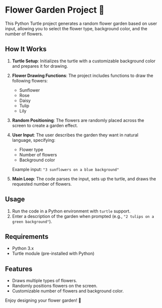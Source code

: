 # Flower Garden Project 🌸

This Python Turtle project generates a random flower garden based on user input, allowing you to select the flower type, background color, and the number of flowers.

## How It Works

1. **Turtle Setup**: Initializes the turtle with a customizable background color and prepares it for drawing.
2. **Flower Drawing Functions**: The project includes functions to draw the following flowers:
   - Sunflower
   - Rose
   - Daisy
   - Tulip
   - Lily
3. **Random Positioning**: The flowers are randomly placed across the screen to create a garden effect.
4. **User Input**: The user describes the garden they want in natural language, specifying:
   - Flower type
   - Number of flowers
   - Background color
   
   Example input: `"3 sunflowers on a blue background"`
   
5. **Main Loop**: The code parses the input, sets up the turtle, and draws the requested number of flowers.

## Usage

1. Run the code in a Python environment with `turtle` support.
2. Enter a description of the garden when prompted (e.g., `"2 tulips on a green background"`).

## Requirements

- Python 3.x
- Turtle module (pre-installed with Python)

## Features

- Draws multiple types of flowers.
- Randomly positions flowers on the screen.
- Customizable number of flowers and background color.

Enjoy designing your flower garden! 🌷
